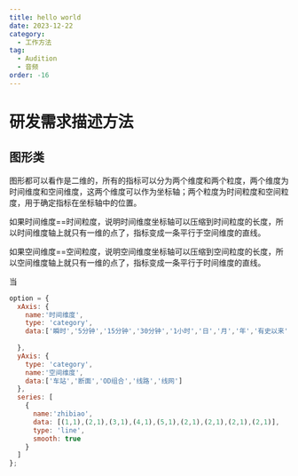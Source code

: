 ```yaml
---
title: hello world
date: 2023-12-22
category:
  - 工作方法
tag:
  - Audition
  - 音频
order: -16
---
```




# 研发需求描述方法

## 图形类

图形都可以看作是二维的，所有的指标可以分为两个维度和两个粒度，两个维度为时间维度和空间维度，这两个维度可以作为坐标轴；两个粒度为时间粒度和空间粒度，用于确定指标在坐标轴中的位置。

如果时间维度==时间粒度，说明时间维度坐标轴可以压缩到时间粒度的长度，所以时间维度轴上就只有一维的点了，指标变成一条平行于空间维度的直线。

如果空间维度==空间粒度，说明空间维度坐标轴可以压缩到空间粒度的长度，所以空间维度轴上就只有一维的点了，指标变成一条平行于时间维度的直线。

当

```js
option = {
  xAxis: {
    name:'时间维度',
    type: 'category',
    data:['瞬时','5分钟','15分钟','30分钟','1小时','日','月','年','有史以来']
    
  },
  yAxis: {
    type: 'category',
    name:'空间维度',
    data:['车站','断面','OD组合','线路','线网']
  },
  series: [
    {
      name:'zhibiao',
      data: [(1,1),(2,1),(3,1),(4,1),(5,1),(2,1),(2,1),(2,1),(2,1)],
      type: 'line',
      smooth: true
    }
  ]
};
```

